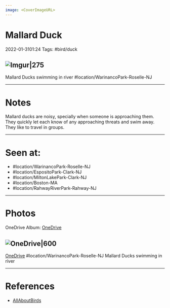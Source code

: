 ```yaml
---
image: <CoverImageURL>
---
```


# Mallard Duck
2022-01-3101:24
Tags: #bird/duck


## ![Imgur|275](https://i.imgur.com/L7VuAZk.png)
Mallard Ducks swimming in river
#location/WarinancoPark-Roselle-NJ 

---------------------------------------------------------------
# **Notes**
Mallard ducks are noisy, specially when someone is approaching them. They quickly let each know of any approaching threats and swim away. They like to travel in groups.

---------------------------------------------------------------
# Seen at:
-   #location/WarinancoPark-Roselle-NJ 
-   #location/EspositoPark-Clark-NJ
-   #location/MiltonLakePark-Clark-NJ
-   #location/Boston-MA 
-   #location/RahwayRiverPark-Rahway-NJ 

---------------------------------------------------------------
# **Photos**
OneDrive Album: [OneDrive](https://1drv.ms/u/s!AvaIuMdCo_w-xj9e5pH8sIiI0BoX?e=n62eu9)

## ![OneDrive|600](https://sat02pap001files.storage.live.com/y4mxReRHRWcxE_fQ_2dUwwCj5JCc2Ci7oD402WqxdPHbA_yfscxvHlW7WYFoEeeM0N361WdRLMoXoZVf1PapCSatfgEbMO2WTCSmjE-uuvn2cvIzzXvD9UObcqk9PKIuqmGD7OdjApP3RqNfpPCus3K5klnabvbE87Sq6PZmZL4M-s2_ZdKlmQ2i3MhRHxbKxJ5?encodeFailures=1&width=1339&height=893)
[OneDrive](https://1drv.ms/u/s!AvaIuMdCo_w-xkE8xC7rdK27Avqt)
#location/WarinancoPark-Roselle-NJ 
Mallard Ducks swimming in river


---------------------------------------------------------------
# References
- [AllAboutBirds](https://www.allaboutbirds.org/guide/Mallard/id)